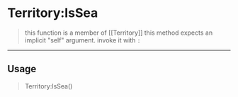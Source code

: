 # Territory:IsSea
> this function is a member of [[Territory]]
> this method expects an implicit "self" argument. invoke it with `:`
-----
## Usage
> Territory:IsSea()

